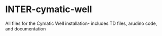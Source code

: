 # INTER-cymatic-well
All files for the Cymatic Well installation- includes TD files, arudino code, and documentation
